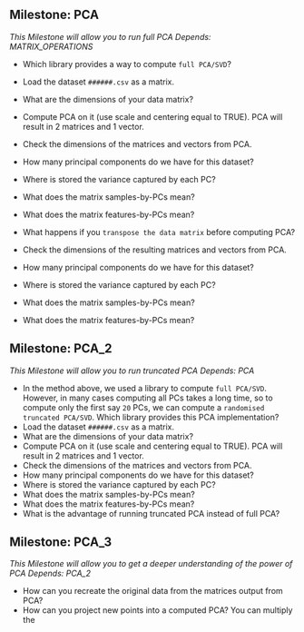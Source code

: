 ## Milestone: PCA

_This Milestone will allow you to run full PCA_
_Depends: MATRIX_OPERATIONS_

- Which library provides a way to compute `full PCA/SVD`?
- Load the dataset `######.csv` as a matrix.
- What are the dimensions of your data matrix?
- Compute PCA on it (use scale and centering equal to TRUE). PCA will result in 2 matrices and 1 vector.
- Check the dimensions of the matrices and vectors from PCA.
- How many principal components do we have for this dataset?
- Where is stored the variance captured by each PC?
- What does the matrix samples-by-PCs mean?
- What does the matrix features-by-PCs mean?

- What happens if you `transpose the data matrix` before computing PCA?
- Check the dimensions of the resulting matrices and vectors from PCA.
- How many principal components do we have for this dataset?
- Where is stored the variance captured by each PC?
- What does the matrix samples-by-PCs mean?
- What does the matrix features-by-PCs mean?


## Milestone: PCA_2

_This Milestone will allow you to run truncated PCA_
_Depends: PCA_

- In the method above, we used a library to compute `full PCA/SVD`. However, in many cases computing all PCs takes a long time, so to compute only the first say `20` PCs, we can compute a `randomised truncated PCA/SVD`. Which library provides this PCA implementation?
- Load the dataset `######.csv` as a matrix.
- What are the dimensions of your data matrix?
- Compute PCA on it (use scale and centering equal to TRUE). PCA will result in 2 matrices and 1 vector.
- Check the dimensions of the matrices and vectors from PCA.
- How many principal components do we have for this dataset?
- Where is stored the variance captured by each PC?
- What does the matrix samples-by-PCs mean?
- What does the matrix features-by-PCs mean?
- What is the advantage of running truncated PCA instead of full PCA?


## Milestone: PCA_3

_This Milestone will allow you to get a deeper understanding of the power of PCA_
_Depends: PCA_2_

- How can you recreate the original data from the matrices output from PCA?
- How can you project new points into a computed PCA? You can multiply the 
